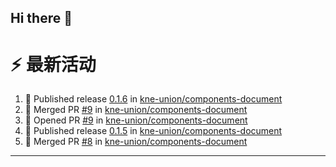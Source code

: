 ## Hi there 👋

<!--

**Here are some ideas to get you started:**

🙋‍♀️ A short introduction - what is your organization all about?
🌈 Contribution guidelines - how can the community get involved?
👩‍💻 Useful resources - where can the community find your docs? Is there anything else the community should know?
🍿 Fun facts - what does your team eat for breakfast?
🧙 Remember, you can do mighty things with the power of [Markdown](https://docs.github.com/github/writing-on-github/getting-started-with-writing-and-formatting-on-github/basic-writing-and-formatting-syntax)
-->


# ⚡ 最新活动

<!--START_SECTION:activity-->
1. 🚀 Published release [0.1.6](https://github.com/kne-union/components-document/releases/tag/0.1.6) in [kne-union/components-document](https://github.com/kne-union/components-document)
2. 🎉 Merged PR [#9](https://github.com/kne-union/components-document/pull/9) in [kne-union/components-document](https://github.com/kne-union/components-document)
3. 💪 Opened PR [#9](https://github.com/kne-union/components-document/pull/9) in [kne-union/components-document](https://github.com/kne-union/components-document)
4. 🚀 Published release [0.1.5](https://github.com/kne-union/components-document/releases/tag/0.1.5) in [kne-union/components-document](https://github.com/kne-union/components-document)
5. 🎉 Merged PR [#8](https://github.com/kne-union/components-document/pull/8) in [kne-union/components-document](https://github.com/kne-union/components-document)
<!--END_SECTION:activity-->

---

